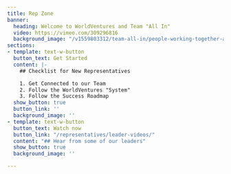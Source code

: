 ```yaml
---
title: Rep Zone
banner:
  heading: Welcome to WorldVentures and Team "All In"
  video: https://vimeo.com/309296816
  background_image: "/v1559803312/team-all-in/people-working-together-at-a-table.jpg"
sections:
- template: text-w-button
  button_text: Get Started
  content: |-
    ## Checklist for New Representatives

    1. Get Connected to our Team
    2. Follow the WorldVentures "System"
    3. Follow the Success Roadmap
  show_button: true
  button_link: ''
  background_image: ''
- template: text-w-button
  button_text: Watch now
  button_link: "/representatives/leader-videos/"
  content: "## Hear from some of our leaders"
  show_button: true
  background_image: ''

---
```

